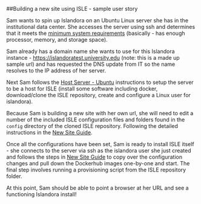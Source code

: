 

##Building a new site using ISLE - sample user story

Sam wants to spin up Islandora on an Ubuntu Linux server she has in the institutional data center. She accesses the server using ssh and determines that it meets the [minimum system requirements](System_Requirements.md) (basically - has enough processor, memory, and storage space).

Sam already has a domain name she wants to use for this Islandora instance - https://islandoratest.university.edu (note: this is a made up sample url) and has requested the DNS update from IT so the name resolves to the IP address of her server.

Next Sam follows the [Host Server - Ubuntu](0101_Installation_Migration/Host_Server_Ubuntu.md) instructions to setup the server to be a host for ISLE (install some software including docker, download/clone the ISLE repository, create and configure a Linux user for islandora).

Because Sam is building a new site with her own url, she will need to edit a number of the included ISLE configuration files and folders found in the `config` directory of the cloned ISLE repository. Following the detailed instructions in the [New Site Guide](0101_Installation_Migration/01_3_new_site_guide).

Once all the configurations have been set, Sam is ready to install ISLE itself - she connects to the server via ssh as the islandora user she just created and follows the steps in  [New Site Guide](0101_Installation_Migration/01_3_new_site_guide) to copy over the configuration changes and pull down the Dockerhub images one-by-one and start. The final step involves running a provisioning script from the ISLE repository folder.

At this point, Sam should be able to point a browser at her URL and see a functioning Islandora install!

